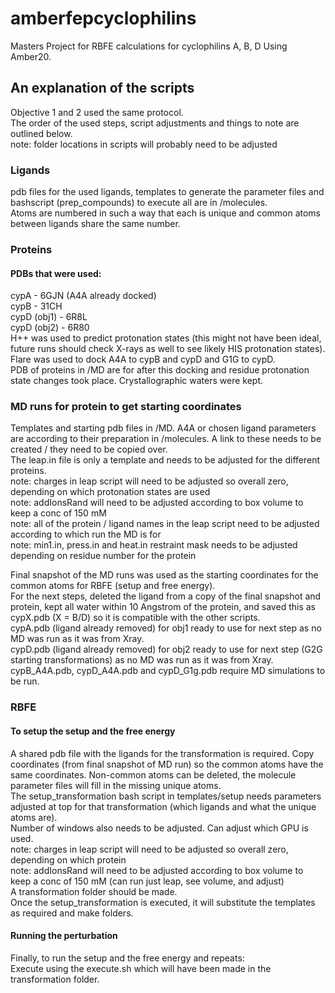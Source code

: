 # amberfepcyclophilins
Masters Project for RBFE calculations for cyclophilins A, B, D
Using Amber20.


## An explanation of the scripts
Objective 1 and 2 used the same protocol.  
The order of the used steps, script adjustments and things to note are outlined below.  
note: folder locations in scripts will probably need to be adjusted  

### Ligands
pdb files for the used ligands, templates to generate the parameter files and bashscript (prep_compounds) to execute all are in /molecules.  
Atoms are numbered in such a way that each is unique and common atoms between ligands share the same number.  

### Proteins
#### PDBs that were used:
cypA - 6GJN (A4A already docked)  
cypB - 31CH  
cypD (obj1) - 6R8L  
cypD (obj2) - 6R80  
H++ was used to predict protonation states (this might not have been ideal, future runs should check X-rays as well to see likely HIS protonation states).  
Flare was used to dock A4A to cypB and cypD and G1G to cypD.  
PDB of proteins in /MD are for after this docking and residue protonation state changes took place. Crystallographic waters were kept.  

### MD runs for protein to get starting coordinates
Templates and starting pdb files in /MD. A4A or chosen ligand parameters are according to their preparation in /molecules. A link to these needs to be created / they need to be copied over.  
The leap.in file is only a template and needs to be adjusted for the different proteins.  
note: charges in leap script will need to be adjusted so overall zero, depending on which protonation states are used  
note: addIonsRand will need to be adjusted according to box volume to keep a conc of 150 mM  
note: all of the protein / ligand names in the leap script need to be adjusted according to which run the MD is for  
note: min1.in, press.in and heat.in restraint mask needs to be adjusted depending on residue number for the protein  

Final snapshot of the MD runs was used as the starting coordinates for the common atoms for RBFE (setup and free energy).  
For the next steps, deleted the ligand from a copy of the final snapshot and protein, kept all water within 10 Angstrom of the protein, and saved this as cypX.pdb (X = B/D) so it is compatible with the other scripts.  
cypA.pdb (ligand already removed) for obj1 ready to use for next step as no MD was run as it was from Xray.  
cypD.pdb (ligand already removed) for obj2 ready to use for next step (G2G starting transformations) as no MD was run as it was from Xray.  
cypB_A4A.pdb, cypD_A4A.pdb and cypD_G1g.pdb require MD simulations to be run.  

### RBFE
#### To setup the setup and the free energy
A shared pdb file with the ligands for the transformation is required. Copy coordinates (from final snapshot of MD run) so the common atoms have the same coordinates.   Non-common atoms can be deleted, the molecule parameter files will fill in the missing unique atoms.  
The setup_transformation bash script in templates/setup needs parameters adjusted at top for that transformation (which ligands and what the unique atoms are).  
Number of windows also needs to be adjusted. Can adjust which GPU is used.  
note: charges in leap script will need to be adjusted so overall zero, depending on which protein  
note: addIonsRand will need to be adjusted according to box volume to keep a conc of 150 mM (can run just leap, see volume, and adjust)  
A transformation folder should be made.  
Once the setup_transformation is executed, it will substitute the templates as required and make folders.  
#### Running the perturbation
Finally, to run the setup and the free energy and repeats:  
Execute using the execute.sh which will have been made in the transformation folder.  
